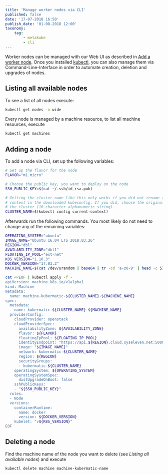 ```yaml
---
title: 'Manage worker nodes via CLI'
published: false
date: '17-07-2018 16:50'
publish_date: '01-08-2018 12:00'
taxonomy:
    tag:
        - metakube
        - cli
---
```


Worker nodes can be managed with our Web UI as described in [Add a worker node](./add-worker-node.md).
Once you installed [kubectl](./using-kubectl.md), you can also manage them via Command-Line-Interface
in order to automate creation, deletion and upgrades of nodes.

## Listing all available nodes

To see a list of all nodes execute:

```bash
kubectl get nodes -o wide
```

Every node is managed by a machine resource, to list all machine resources, execute

```bash
kubectl get machines
```

## Adding a node

To add a node via CLI, set up the following variables:

```bash
# Set up the flavor for the node
FLAVOR="m1.micro"

# Choose the public key, you want to deploy on the node
SSH_PUBLIC_KEY=$(cat ~/.ssh/id_rsa.pub)

# Getting the cluster name like this only works if you did not rename the
# context in the downloaded kubeconfig. If you did, choose the original name of
# the cluster (10 character alphanumeric string).
CLUSTER_NAME=$(kubectl config current-context)
```

Afterwards run the following commands. You most likely do not need to change any
of the remaining variables:

```bash
OPERATING_SYSTEM="ubuntu"
IMAGE_NAME="Ubuntu 16.04 LTS 2018.03.26"
REGION="dbl"
AVAILABILITY_ZONE="dbl1"
FLOATING_IP_POOL="ext-net"
K8S_VERSION="1.10.3"
DOCKER_VERSION="17.03.2"
MACHINE_NAME=$(cat /dev/urandom | base64 | tr -cd 'a-z0-9' | head -c 5)

cat <<EOF | kubectl apply -f -
apiVersion: machine.k8s.io/v1alpha1
kind: Machine
metadata:
  name: machine-kubermatic-${CLUSTER_NAME}-${MACHINE_NAME}
spec:
  metadata:
    name: kubermatic-${CLUSTER_NAME}-${MACHINE_NAME}
  providerConfig:
    cloudProvider: openstack
    cloudProviderSpec:
      availabilityZone: ${AVAILABILITY_ZONE}
      flavor: ${FLAVOR}
      floatingIpPool: ${FLOATING_IP_POOL}
      identityEndpoint: "https://api.${REGION}.cloud.syseleven.net:5000/v3"
      image: "${IMAGE_NAME}"
      network: kubermatic-${CLUSTER_NAME}
      region: ${REGION}
      securityGroups:
      - kubermatic-${CLUSTER_NAME}
    operatingSystem: ${OPERATING_SYSTEM}
    operatingSystemSpec:
      distUpgradeOnBoot: false
    sshPublicKeys:
    - "${SSH_PUBLIC_KEY}"
  roles:
  - Node
  versions:
    containerRuntime:
      name: docker
      version: ${DOCKER_VERSION}
    kubelet: "v${K8S_VERSION}"
EOF
```

## Deleting a node

Find the machine name of the node you want to delete (see _Listing all available nodes_) and execute

```bash
kubectl delete machine machine-kubermatic-name
```